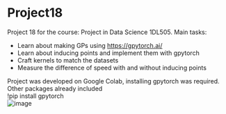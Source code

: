 # Project18
Project 18 for the course: Project in Data Science 1DL505.
Main tasks: 
* Learn about making GPs using https://gpytorch.ai/
* Learn about inducing points and implement them with gpytorch
* Craft kernels to match the datasets
* Measure the difference of speed with and without inducing points


Project was developed on Google Colab, installing gpytorch was required. Other packages already included<br />
!pip install gpytorch<br />
![image](https://github.com/Sabelz/Project18/assets/61190192/4c70f221-9d34-4d50-a173-e08a1b02b30a)

